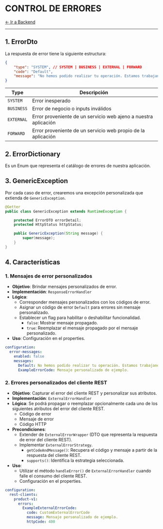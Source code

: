 # CONTROL DE ERRORES

[← Ir a Backend](./../README.md)

---

## 1. ErrorDto
La respuesta de error tiene la siguiente estructura:

```json
{
	"type": "SYSTEM", // SYSTEM | BUSINESS | EXTERNAL | FORWARD
	"code": "Default",
	"message": "No hemos podido realizar tu operación. Estamos trabajando para solucionar el inconveniente."
}
```

| Type       | Descripción                                                     |
|------------|-----------------------------------------------------------------|
| `SYSTEM`   | Error inesperado                                                |
| `BUSINESS` | Error de negocio o inputs inválidos                             |
| `EXTERNAL` | Error proveniente de un servicio web ajeno a nuestra aplicación |
| `FORWARD`  | Error proveniente de un servicio web propio de la aplicación    |


## 2. ErrorDictionary
Es un Enum que representa el catálogo de errores de nuestra aplicación.

## 3. GenericException
Por cada caso de error, crearemos una excepción personalizada que extienda de `GenericException`. 
```java
@Getter
public class GenericException extends RuntimeException {

    protected ErrorDTO errorDetail;
    protected HttpStatus httpStatus;

    public GenericException(String message) {
        super(message);
    }
}
```


## 4. Características

### 1. Mensajes de error personalizados
- **Objetivo**: Brindar mensajes personalizados de error.
- **Implementación**: `ResponseErrorHandler`
- **Lógica**: 
  - Corresponder mensajes personalizados con los códigos de error.
  - Asignar un código de error `Default` para errores sin mensaje personalizado.
  - Establecer un flag para habilitar o deshabilitar funcionalidad.
    - `false`: Mostrar mensaje propagado.
    - `true`: Reemplazar el mensaje propagado por el mensaje personalizado.
- **Uso**: Configuración en el properties.

```yaml
configuration:
  error-messages:
    enabled: false
    messages:
      Default: No hemos podido realizar tu operación. Estamos trabajando para solucionar el inconveniente.
      ExampleErrorCode: Mensaje personalizado de ejemplo.
```

### 2. Errores personalizados del cliente REST
- **Objetivo**: Capturar el error del cliente REST y personalizar sus atributos.
- **Implementación**: `ExternalErrorHandler`
- **Lógica**: Se podrá propagar o reemplazar opcionalmente cada uno de los siguientes atributos del error del cliente REST.
  - Código de error
  - Mensaje de error
  - Código HTTP
- **Precondiciones**:
  - Extender de `ExternalErrorWrapper` (DTO que representa la respuesta de error del cliente REST).
  - Implementar `ExternalErrorStrategy`.
    - `getCodeAndMessage()`: Recupera el código y mensaje a partir de la respuesta del cliente REST.
    - `supports()`: Identifica la estrategia seleccionada.
- **Uso**: 
  - Utilizar el método `handleError()` de `ExternalErrorHandler` cuando falle el consumo del cliente REST.
  - Configuración en el properties.

```yaml
configuration:
  rest-clients:
    product-v1:
      errors:
        ExampleExternalErrorCode:
          code: CustomExternalErrorCode
          message: Mensaje personalizado de ejemplo.
          httpCode: 400

```


